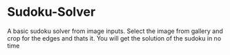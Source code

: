 # Sudoku-Solver  
A basic sudoku solver from image inputs. Select the image from gallery and crop for the edges and thats it. You will get the solution of the sudoku in no time

